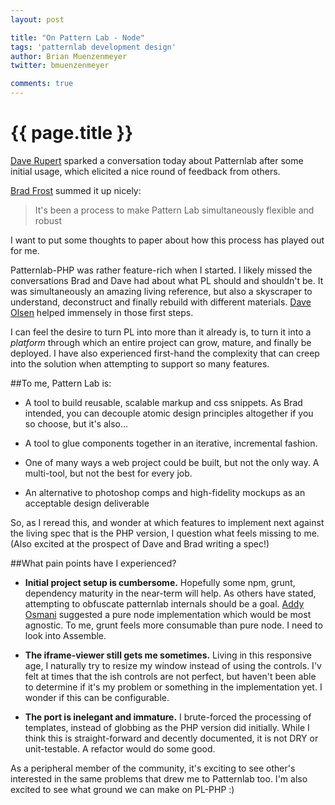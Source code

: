 ```yaml
---
layout: post

title: "On Pattern Lab - Node"
tags: 'patternlab development design'
author: Brian Muenzenmeyer
twitter: bmuenzenmeyer

comments: true
---
```


{{ page.title }}
================

[Dave Rupert](https://twitter.com/davatron5000) sparked a conversation today about Patternlab after some initial usage, which elicited a nice round of feedback from others.

[Brad Frost](https://twitter.com/bradfrost) summed it up nicely:
<blockquote>It's been a process to make Pattern Lab simultaneously flexible and robust</blockquote> 

I want to put some thoughts to paper about how this process has played out for me.

Patternlab-PHP was rather feature-rich when I started. I likely missed the conversations Brad and Dave had about what PL should and shouldn't be. It was simultaneously an amazing living reference, but also a skyscraper to understand, deconstruct and finally rebuild with different materials. [Dave Olsen](https://twitter.com/dmolsen) helped immensely in those first steps.

I can feel the desire to turn PL into more than it already is, to turn it into a _platform_ through which an entire project can grow, mature, and finally be deployed. I have also experienced first-hand the complexity that can creep into the solution when attempting to support so many features.

##To me, Pattern Lab is:
* A tool to build reusable, scalable markup and css snippets. As Brad intended, you can decouple atomic design principles altogether if you so choose, but it's also...

* A tool to glue components together in an iterative, incremental fashion.

* One of many ways a web project could be built, but not the only way. A multi-tool, but not the best for every job.

* An alternative to photoshop comps and high-fidelity mockups as an acceptable design deliverable

So, as I reread this, and wonder at which features to implement next against the living spec that is the PHP version, I question what feels missing to me. (Also excited at the prospect of Dave and Brad writing a spec!) 

##What pain points have I experienced?

* **Initial project setup is cumbersome.** Hopefully some npm, grunt, dependency maturity in the near-term will help. As others have stated, attempting to obfuscate patternlab internals should be a goal. [Addy Osmani](https://twitter.com/addyosmani) suggested a pure node implementation which would be most agnostic. To me, grunt feels more consumable than pure node. I need to look into Assemble.

* **The iframe-viewer still gets me sometimes.** Living in this responsive age, I naturally try to resize my window instead of using the controls. I'v felt at times that the ish controls are not perfect, but haven't been able to determine if it's my problem or something in the implementation yet. I wonder if this can be configurable.

* **The port is inelegant and immature.** I brute-forced the processing of templates, instead of globbing as the PHP version did initially. While I think this is straight-forward and decently documented, it is not DRY or unit-testable. A refactor would do some good.

As a peripheral member of the community, it's exciting to see other's interested in the same problems that drew me to Patternlab too. I'm also excited to see what ground we can make on PL-PHP :)